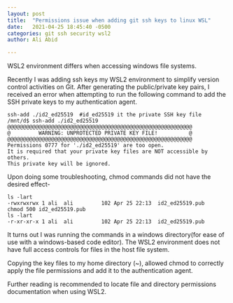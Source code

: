 ```yaml
---
layout: post
title:  "Permissions issue when adding git ssh keys to linux WSL"
date:   2021-04-25 18:45:40 -0500
categories: git ssh security wsl2
author: Ali Abid

---
```


WSL2 environment differs when accessing windows file systems. 
<!-- excerpt-end -->


Recently I was adding ssh keys my WSL2 environment to simplify version control activities on Git.  After generating the public/private key pairs, I received an error when attempting to run the following command to add the SSH private keys to my authentication agent.
```shell
ssh-add ./id2_ed25519  #id_ed25519 it the private SSH key file
/mnt/d$ ssh-add ./id2_ed25519
@@@@@@@@@@@@@@@@@@@@@@@@@@@@@@@@@@@@@@@@@@@@@@@@@@@@@@@@@@@
@         WARNING: UNPROTECTED PRIVATE KEY FILE!          @
@@@@@@@@@@@@@@@@@@@@@@@@@@@@@@@@@@@@@@@@@@@@@@@@@@@@@@@@@@@
Permissions 0777 for './id2_ed25519' are too open.
It is required that your private key files are NOT accessible by others.
This private key will be ignored.
```

Upon doing some troubleshooting, chmod commands did not have the desired effect-
```shell
ls -lart
-rwxrwxrwx 1 ali  ali         102 Apr 25 22:13  id2_ed25519.pub
chmod 500 id2_ed25519.pub
ls -lart
-r-xr-xr-x 1 ali  ali         102 Apr 25 22:13  id2_ed25519.pub
```

It turns out I was running the commands in a windows directory(for ease of use with a windows-based code editor).  The WSL2 environment does not have full access controls for files in the host file system.

Copying the key files to my home directory (~), allowed chmod to correctly apply the file permissions and add it to the authentication agent.

Further reading is recommended to locate file and directory permissions documentation when using WSL2.


